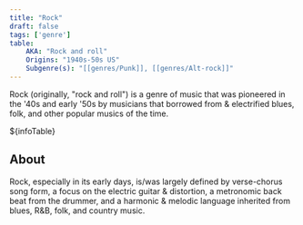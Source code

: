 ```yaml
---
title: "Rock"
draft: false
tags: ['genre']
table:
    AKA: "Rock and roll"
    Origins: "1940s-50s US"
    Subgenre(s): "[[genres/Punk]], [[genres/Alt-rock]]"
---
```


Rock (originally, "rock and roll") is a genre of music that was pioneered in the '40s and early '50s by musicians that borrowed from & electrified blues, folk, and other popular musics of the time. 

${infoTable}

## About
Rock, especially in its early days, is/was largely defined by verse-chorus song form, a focus on the electric guitar & distortion, a metronomic back beat from the drummer, and a harmonic & melodic language inherited from blues, R&B, folk, and country music.
